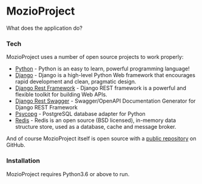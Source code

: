 # MozioProject

What does the application do?

### Tech

MozioProject uses a number of open source projects to work properly:

* [Python] - Python is an easy to learn, powerful programming language!
* [Django] - Django is a high-level Python Web framework that encourages rapid development and clean, pragmatic design.
* [Django Rest Framework] - Django REST framework is a powerful and flexible toolkit for building Web APIs.
* [Django Rest Swagger] - Swagger/OpenAPI Documentation Generator for Django REST Framework
* [Psycopg] - PostgreSQL database adapter for Python
* [Redis] - Redis is an open source (BSD licensed), in-memory data structure store, used as a database, cache and message broker.

And of course MozioProject itself is open source with a [public repository][dill]
 on GitHub.

### Installation

MozioProject requires Python3.6 or above to run.


[//]: # 
   [dill]: <https://github.com/jinayshah86/mozio>
   [git-repo-url]: <https://github.com/joemccann/dillinger.git>
   [Python]: <https://docs.python.org/3/>
   [Django]: <https://www.djangoproject.com/>
   [Django Rest Framework]: <http://www.django-rest-framework.org/>
   [Django Rest Swagger]: <https://django-rest-swagger.readthedocs.io/en/latest/>
   [Psycopg]: <http://initd.org/psycopg/docs/>
   [Redis]: <https://redis.io/>

